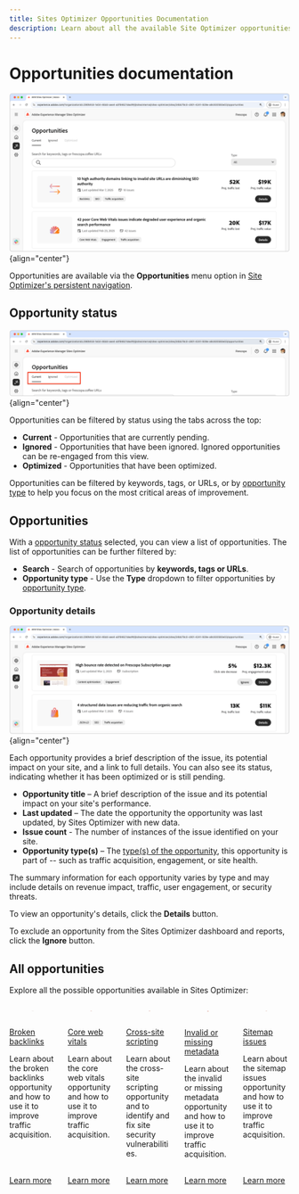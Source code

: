 ```yaml
---
title: Sites Optimizer Opportunities Documentation
description: Learn about all the available Site Optimizer opportunities and how to use them to improve your site's performance.
---
```


# Opportunities documentation

![Sites Optimizer opportunities](./assets/overview/hero.png){align="center"}


Opportunities are available via the **Opportunities** menu option in [Site Optimizer's persistent navigation](../home.md#navigation).

## Opportunity status

![Opportunity status](./assets/overview/opportunity-status.png){align="center"}

Opportunities can be filtered by status using the tabs across the top:

* **Current** - Opportunities that are currently pending.
* **Ignored** - Opportunities that have been ignored. Ignored opportunities can be re-engaged from this view.
* **Optimized** - Opportunities that have been optimized.

Opportunities can be filtered by keywords, tags, or URLs, or by [opportunity type](../../opportunity-types/overview.md) to help you focus on the most critical areas of improvement.

## Opportunities

With a [opportunity status](#opportunity-status) selected, you can view a list of opportunities. The list of opportunities can be further filtered by:

* **Search** - Search of opportunities by **keywords, tags or URLs**.
* **Opportunity type** - Use the **Type** dropdown to filter opportunities by [opportunity type](../../opportunity-types/overview.md).

### Opportunity details

![Opportunity details](./assets/overview/opportunity-details.png){align="center"}

Each opportunity provides a brief description of the issue, its potential impact on your site, and a link to full details. You can also see its status, indicating whether it has been optimized or is still pending.  

* **Opportunity title** – A brief description of the issue and its potential impact on your site's performance.
* **Last updated** – The date the opportunity the opportunity was last updated, by Sites Optimizer with new data.
* **Issue count** - The number of instances of the issue identified on your site.
* **Opportunity type(s)** – The [type(s) of the opportunity](../../opportunity-types/overview.md), this opportunity is part of -- such as traffic acquisition, engagement, or site health.

The summary information for each opportunity varies by type and may include details on revenue impact, traffic, user engagement, or security threats.  

To view an opportunity's details, click the **Details** button.  

To exclude an opportunity from the Sites Optimizer dashboard and reports, click the **Ignore** button.  

## All opportunities

Explore all the possible opportunities available in Sites Optimizer:

<!-- CARDS
 
* ./broken-backlinks.md
  {title=Broken backlinks}
  {image=../../assets/common/card-arrows.png}
* ./core-web-vitals.md
  {title=Core web vitals}
  {image=../../assets/common/card-performance.png}
* ./cross-site-scripting.md
  {title=Cross-site scripting}
  {image=../../assets/common/card-code.png}
* ./invalid-or-missing-metadata.md
  {title=Invalid or missing metadata}
  {image=../../assets/common/card-code.png}
* ./sitemap-issues.md
  {title=Sitemap issues}
  {image=../../assets/common/card-relationship.png}


--->
<!-- START CARDS HTML - DO NOT MODIFY BY HAND -->
<div class="columns">
    <div class="column is-half-tablet is-half-desktop is-one-third-widescreen" aria-label="Broken backlinks">
        <div class="card" style="height: 100%; display: flex; flex-direction: column; height: 100%;">
            <div class="card-image">
                <figure class="image x-is-16by9">
                    <a href="./broken-backlinks.md" title="Broken backlinks" target="_blank" rel="referrer">
                        <img class="is-bordered-r-small" src="../../assets/common/card-arrows.png" alt="Broken backlinks"
                             style="width: 100%; aspect-ratio: 16 / 9; object-fit: cover; overflow: hidden; display: block; margin: auto;">
                    </a>
                </figure>
            </div>
            <div class="card-content is-padded-small" style="display: flex; flex-direction: column; flex-grow: 1; justify-content: space-between;">
                <div class="top-card-content">
                    <p class="headline is-size-6 has-text-weight-bold">
                        <a href="./broken-backlinks.md" target="_blank" rel="referrer" title="Broken backlinks">Broken backlinks</a>
                    </p>
                    <p class="is-size-6">Learn about the broken backlinks opportunity and how to use it to improve traffic acquisition.</p>
                </div>
                <a href="./broken-backlinks.md" target="_blank" rel="referrer" class="spectrum-Button spectrum-Button--outline spectrum-Button--primary spectrum-Button--sizeM" style="align-self: flex-start; margin-top: 1rem;">
                    <span class="spectrum-Button-label has-no-wrap has-text-weight-bold">Learn more</span>
                </a>
            </div>
        </div>
    </div>
    <div class="column is-half-tablet is-half-desktop is-one-third-widescreen" aria-label="Core web vitals">
        <div class="card" style="height: 100%; display: flex; flex-direction: column; height: 100%;">
            <div class="card-image">
                <figure class="image x-is-16by9">
                    <a href="./core-web-vitals.md" title="Core web vitals" target="_blank" rel="referrer">
                        <img class="is-bordered-r-small" src="../../assets/common/card-performance.png" alt="Core web vitals"
                             style="width: 100%; aspect-ratio: 16 / 9; object-fit: cover; overflow: hidden; display: block; margin: auto;">
                    </a>
                </figure>
            </div>
            <div class="card-content is-padded-small" style="display: flex; flex-direction: column; flex-grow: 1; justify-content: space-between;">
                <div class="top-card-content">
                    <p class="headline is-size-6 has-text-weight-bold">
                        <a href="./core-web-vitals.md" target="_blank" rel="referrer" title="Core web vitals">Core web vitals</a>
                    </p>
                    <p class="is-size-6">Learn about the core web vitals opportunity and how to use it to improve traffic acquisition.</p>
                </div>
                <a href="./core-web-vitals.md" target="_blank" rel="referrer" class="spectrum-Button spectrum-Button--outline spectrum-Button--primary spectrum-Button--sizeM" style="align-self: flex-start; margin-top: 1rem;">
                    <span class="spectrum-Button-label has-no-wrap has-text-weight-bold">Learn more</span>
                </a>
            </div>
        </div>
    </div>
    <div class="column is-half-tablet is-half-desktop is-one-third-widescreen" aria-label="Cross-site scripting">
        <div class="card" style="height: 100%; display: flex; flex-direction: column; height: 100%;">
            <div class="card-image">
                <figure class="image x-is-16by9">
                    <a href="./cross-site-scripting.md" title="Cross-site scripting" target="_blank" rel="referrer">
                        <img class="is-bordered-r-small" src="../../assets/common/card-code.png" alt="Cross-site scripting"
                             style="width: 100%; aspect-ratio: 16 / 9; object-fit: cover; overflow: hidden; display: block; margin: auto;">
                    </a>
                </figure>
            </div>
            <div class="card-content is-padded-small" style="display: flex; flex-direction: column; flex-grow: 1; justify-content: space-between;">
                <div class="top-card-content">
                    <p class="headline is-size-6 has-text-weight-bold">
                        <a href="./cross-site-scripting.md" target="_blank" rel="referrer" title="Cross-site scripting">Cross-site scripting</a>
                    </p>
                    <p class="is-size-6">Learn about the cross-site scripting opportunity and to identify and fix site security vulnerabilities.</p>
                </div>
                <a href="./cross-site-scripting.md" target="_blank" rel="referrer" class="spectrum-Button spectrum-Button--outline spectrum-Button--primary spectrum-Button--sizeM" style="align-self: flex-start; margin-top: 1rem;">
                    <span class="spectrum-Button-label has-no-wrap has-text-weight-bold">Learn more</span>
                </a>
            </div>
        </div>
    </div>
    <div class="column is-half-tablet is-half-desktop is-one-third-widescreen" aria-label="Invalid or missing metadata">
        <div class="card" style="height: 100%; display: flex; flex-direction: column; height: 100%;">
            <div class="card-image">
                <figure class="image x-is-16by9">
                    <a href="./invalid-or-missing-metadata.md" title="Invalid or missing metadata" target="_blank" rel="referrer">
                        <img class="is-bordered-r-small" src="../../assets/common/card-code.png" alt="Invalid or missing metadata"
                             style="width: 100%; aspect-ratio: 16 / 9; object-fit: cover; overflow: hidden; display: block; margin: auto;">
                    </a>
                </figure>
            </div>
            <div class="card-content is-padded-small" style="display: flex; flex-direction: column; flex-grow: 1; justify-content: space-between;">
                <div class="top-card-content">
                    <p class="headline is-size-6 has-text-weight-bold">
                        <a href="./invalid-or-missing-metadata.md" target="_blank" rel="referrer" title="Invalid or missing metadata">Invalid or missing metadata</a>
                    </p>
                    <p class="is-size-6">Learn about the invalid or missing metadata opportunity and how to use it to improve traffic acquisition.</p>
                </div>
                <a href="./invalid-or-missing-metadata.md" target="_blank" rel="referrer" class="spectrum-Button spectrum-Button--outline spectrum-Button--primary spectrum-Button--sizeM" style="align-self: flex-start; margin-top: 1rem;">
                    <span class="spectrum-Button-label has-no-wrap has-text-weight-bold">Learn more</span>
                </a>
            </div>
        </div>
    </div>
    <div class="column is-half-tablet is-half-desktop is-one-third-widescreen" aria-label="Sitemap issues">
        <div class="card" style="height: 100%; display: flex; flex-direction: column; height: 100%;">
            <div class="card-image">
                <figure class="image x-is-16by9">
                    <a href="./sitemap-issues.md" title="Sitemap issues" target="_blank" rel="referrer">
                        <img class="is-bordered-r-small" src="../../assets/common/card-relationship.png" alt="Sitemap issues"
                             style="width: 100%; aspect-ratio: 16 / 9; object-fit: cover; overflow: hidden; display: block; margin: auto;">
                    </a>
                </figure>
            </div>
            <div class="card-content is-padded-small" style="display: flex; flex-direction: column; flex-grow: 1; justify-content: space-between;">
                <div class="top-card-content">
                    <p class="headline is-size-6 has-text-weight-bold">
                        <a href="./sitemap-issues.md" target="_blank" rel="referrer" title="Sitemap issues">Sitemap issues</a>
                    </p>
                    <p class="is-size-6">Learn about the sitemap issues opportunity and how to use it to improve traffic acquisition.</p>
                </div>
                <a href="./sitemap-issues.md" target="_blank" rel="referrer" class="spectrum-Button spectrum-Button--outline spectrum-Button--primary spectrum-Button--sizeM" style="align-self: flex-start; margin-top: 1rem;">
                    <span class="spectrum-Button-label has-no-wrap has-text-weight-bold">Learn more</span>
                </a>
            </div>
        </div>
    </div>
</div>
<!-- END CARDS HTML - DO NOT MODIFY BY HAND -->

![]()

